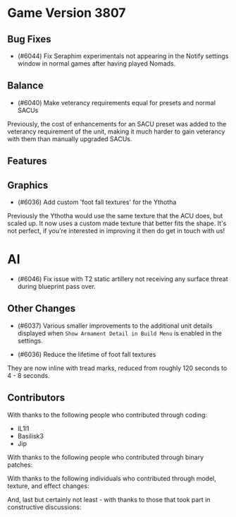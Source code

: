 # Game Version 3807

## Bug Fixes

- (#6044) Fix Seraphim experimentals not appearing in the Notify settings window in normal games after having played Nomads.

## Balance

- (#6040) Make veterancy requirements equal for presets and normal SACUs

Previously, the cost of enhancements for an SACU preset was added to the veterancy requirement of the unit, making it much harder to gain veterancy with them than manually upgraded SACUs.

## Features

<!-- Remove header when empty -->

## Graphics

- (#6036) Add custom 'foot fall textures' for the Ythotha

Previously the Ythotha would use the same texture that the ACU does, but scaled up. It now uses a custom made texture that better fits the shape. It's not perfect, if you're interested in improving it then do get in touch with us!

# AI

- (#6046) Fix issue with T2 static artillery not receiving any surface threat during blueprint pass over.


## Other Changes

- (#6037) Various smaller improvements to the additional unit details displayed when `Show Armament Detail in Build Menu` is enabled in the settings.

- (#6036) Reduce the lifetime of foot fall textures

They are now inline with tread marks, reduced from roughly 120 seconds to 4 - 8 seconds.

## Contributors

With thanks to the following people who contributed through coding:

- lL1l1
- Basilisk3
- Jip

With thanks to the following people who contributed through binary patches:

<!-- Remove when empty -->

With thanks to the following individuals who contributed through model, texture, and effect changes:

<!-- Remove when empty -->

And, last but certainly not least - with thanks to those that took part in constructive discussions:

<!-- Remove when empty -->
